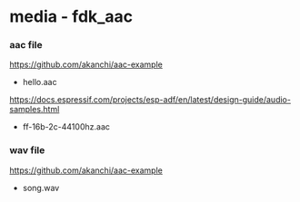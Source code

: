 media - fdk_aac
===============

### aac file
https://github.com/akanchi/aac-example </br>
- hello.aac

https://docs.espressif.com/projects/esp-adf/en/latest/design-guide/audio-samples.html </br>
- ff-16b-2c-44100hz.aac

### wav file
https://github.com/akanchi/aac-example </br>
- song.wav

